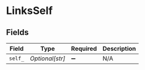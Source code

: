 # LinksSelf


## Fields

| Field              | Type               | Required           | Description        |
| ------------------ | ------------------ | ------------------ | ------------------ |
| `self_`            | *Optional[str]*    | :heavy_minus_sign: | N/A                |